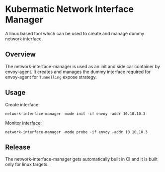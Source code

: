 # Kubermatic Network Interface Manager
A linux based tool which can be used to create and manage dummy network interface.

## Overview
The network-interface-manager is used as an init and side car container by envoy-agent. It creates and manages the dummy interface required for envoy-agent for `Tunnelling` expose strategy.

## Usage
Create interface:

`network-interface-manager -mode init -if envoy -addr 10.10.10.3`

Monitor interface:

`network-interface-manager -mode probe -if envoy -addr 10.10.10.3`


## Release
The network-interface-manager gets automatically built in CI and it is built only for linux targets.
